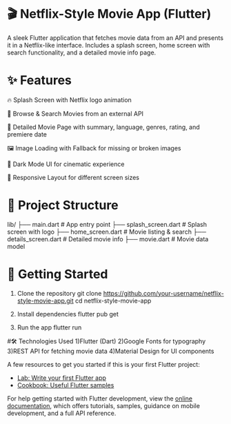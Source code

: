 # 🎬 Netflix-Style Movie App (Flutter)
A sleek Flutter application that fetches movie data from an API and presents it in a Netflix-like interface.
Includes a splash screen, home screen with search functionality, and a detailed movie info page.

# ✨ Features
🔥 Splash Screen with Netflix logo animation

🎥 Browse & Search Movies from an external API

📄 Detailed Movie Page with summary, language, genres, rating, and premiere date

🖼 Image Loading with Fallback for missing or broken images

🎨 Dark Mode UI for cinematic experience

📱 Responsive Layout for different screen sizes

# 📂 Project Structure

lib/
 ├── main.dart               # App entry point
 ├── splash_screen.dart      # Splash screen with logo
 ├── home_screen.dart        # Movie listing & search
 ├── details_screen.dart     # Detailed movie info
 ├── movie.dart              # Movie data model


# 🚀 Getting Started
1. Clone the repository
git clone https://github.com/your-username/netflix-style-movie-app.git
cd netflix-style-movie-app

2. Install dependencies
flutter pub get

4. Run the app
flutter run

#🛠 Technologies Used
1)Flutter (Dart)
2)Google Fonts for typography
3)REST API for fetching movie data
4)Material Design for UI components

A few resources to get you started if this is your first Flutter project:

- [Lab: Write your first Flutter app](https://docs.flutter.dev/get-started/codelab)
- [Cookbook: Useful Flutter samples](https://docs.flutter.dev/cookbook)

For help getting started with Flutter development, view the
[online documentation](https://docs.flutter.dev/), which offers tutorials,
samples, guidance on mobile development, and a full API reference.
